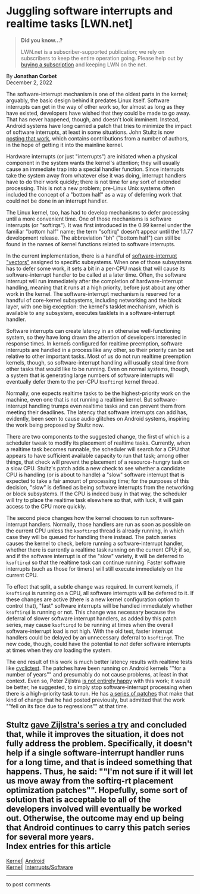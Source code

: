 # Juggling software interrupts and realtime tasks [LWN.net]

> **Did you know...?**
> 
> LWN.net is a subscriber-supported publication; we rely on subscribers to keep the entire operation going. Please help out by [buying a subscription](/Promo/nst-nag4/subscribe) and keeping LWN on the net. 

By **Jonathan Corbet**  
December 2, 2022 

The software-interrupt mechanism is one of the oldest parts in the kernel; arguably, the basic design behind it predates Linux itself. Software interrupts can get in the way of other work so, for almost as long as they have existed, developers have wished that they could be made to go away. That has never happened, though, and doesn't look imminent. Instead, Android systems have long carried a patch that tries to minimize the impact of software interrupts, at least in some situations. John Stultz is now [posting that work](/ml/linux-kernel/20221116075929.453876-1-jstultz@google.com/), which contains contributions from a number of authors, in the hope of getting it into the mainline kernel. 

Hardware interrupts (or just "interrupts") are initiated when a physical component in the system wants the kernel's attention; they will usually cause an immediate trap into a special handler function. Since interrupts take the system away from whatever else it was doing, interrupt handlers have to do their work quickly; there is not time for any sort of extended processing. This is not a new problem; pre-Linux Unix systems often included the concept of a "bottom half" as a way of deferring work that could not be done in an interrupt handler. 

The Linux kernel, too, has had to develop mechanisms to defer processing until a more convenient time. One of those mechanisms is software interrupts (or "softirqs"). It was first introduced in the 0.99 kernel under the familiar "bottom half" name; the term "softirq" doesn't appear until the 1.1.77 development release. The abbreviation "bh" ("bottom half") can still be found in the names of kernel functions related to software interrupts. 

In the current implementation, there is a handful of [software-interrupt "vectors"](https://elixir.bootlin.com/linux/v6.0.9/source/include/linux/interrupt.h#L542) assigned to specific subsystems. When one of those subsystems has to defer some work, it sets a bit in a per-CPU mask that will cause its software-interrupt handler to be called at a later time. Often, the software interrupt will run immediately after the completion of hardware-interrupt handling, meaning that it runs at a high priority, before just about any other work in the kernel. The software-interrupt mechanism is reserved for a handful of core-kernel subsystems, including networking and the block layer, with one big exception: the kernel's tasklet mechanism, which is available to any subsystem, executes tasklets in a software-interrupt handler. 

Software interrupts can create latency in an otherwise well-functioning system, so they have long drawn the attention of developers interested in response times. In kernels configured for realtime preemption, software interrupts are handled in a process like any other, so their priority can be set relative to other important tasks. Most of us do not run realtime preemption kernels, though, so software-interrupt handling will usually steal time from other tasks that would like to be running. Even on normal systems, though, a system that is generating large numbers of software interrupts will eventually defer them to the per-CPU `ksoftirqd` kernel thread. 

Normally, one expects realtime tasks to be the highest-priority work on the machine, even one that is not running a realtime kernel. But software-interrupt handling trumps even realtime tasks and can prevent them from meeting their deadlines. The latency that software interrupts can add has, evidently, been seen to cause audio glitches on Android systems, inspiring the work being proposed by Stultz now. 

There are two components to the suggested change, the first of which is a scheduler tweak to modify its placement of realtime tasks. Currently, when a realtime task becomes runnable, the scheduler will search for a CPU that appears to have sufficient available capacity to run that task; among other things, that check will prevent the placement of a resource-hungry task on a slow CPU. Stultz's patch adds a new check to see whether a candidate CPU is handling (or is about to handle) a "slow" software interrupt that is expected to take a fair amount of processing time; for the purposes of this decision, "slow" is defined as being software interrupts from the networking or block subsystems. If the CPU is indeed busy in that way, the scheduler will try to place the realtime task elsewhere so that, with luck, it will gain access to the CPU more quickly. 

The second piece changes how the kernel chooses to run software-interrupt handlers. Normally, those handlers are run as soon as possible on the current CPU unless the `ksoftirqd` thread is already running, in which case they will be queued for handling there instead. The patch series causes the kernel to check, before running a software-interrupt handler, whether there is currently a realtime task running on the current CPU; if so, and if the software interrupt is of the "slow" variety, it will be deferred to `ksoftirqd` so that the realtime task can continue running. Faster software interrupts (such as those for timers) will still execute immediately on the current CPU. 

To effect that split, a subtle change was required. In current kernels, if `ksoftirqd` is running on a CPU, all software interrupts will be deferred to it. If these changes are active (there is a new kernel configuration option to control that), "fast" software interrupts will be handled immediately whether `ksoftirqd` is running or not. This change was necessary because the deferral of slower software interrupt handlers, as added by this patch series, may cause `ksoftirqd` to be running at times when the overall software-interrupt load is not high. With the old test, faster interrupt handlers could be delayed by an unnecessary deferral to `ksoftirqd`. The new code, though, could have the potential to _not_ defer software interrupts at times when they _are_ loading the system. 

The end result of this work is much better latency results with realtime tests like [cyclictest](https://wiki.linuxfoundation.org/realtime/documentation/howto/tools/cyclictest/start). The patches have been running on Android kernels ""for a number of years"" and presumably do not cause problems, at least in that context. Even so, Peter Zijlstra [is not entirely happy](/ml/linux-kernel/Y3S9VH+ThqbUDV4Y@hirez.programming.kicks-ass.net/) with this work; it would be better, he suggested, to simply stop software-interrupt processing when there is a high-priority task to run. He has [a series of patches](https://git.kernel.org/pub/scm/linux/kernel/git/peterz/queue.git/log/?h=core/softirq) that make that kind of change that he had posted previously, but admitted that the work ""fell on its face due to regressions"" at that time. 

Stultz [gave Zijlstra's series a try](/ml/linux-kernel/CANDhNCrAe8jb73feYhKuiK6pS8Ma1p+W_==kHN6iybsWBkmxUg@mail.gmail.com/) and concluded that, while it improves the situation, it does not fully address the problem. Specifically, it doesn't help if a single software-interrupt handler runs for a long time, and that is indeed something that happens. Thus, he said: ""I'm not sure if it will let us move away from the softirq-rt placement optimization patches"". Hopefully, some sort of solution that is acceptable to all of the developers involved will eventually be worked out. Otherwise, the outcome may end up being that Android continues to carry this patch series for several more years.  
Index entries for this article  
---  
[Kernel](/Kernel/Index)| [Android](/Kernel/Index#Android)  
[Kernel](/Kernel/Index)| [Interrupts/Software](/Kernel/Index#Interrupts-Software)  
  


* * *

to post comments 
